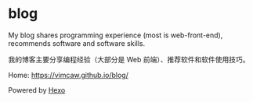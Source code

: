 # blog
My blog shares programming experience (most is web-front-end), recommends software and software skills.

我的博客主要分享编程经验（大部分是 Web 前端）、推荐软件和软件使用技巧。

Home: https://vimcaw.github.io/blog/

Powered by [Hexo](https://hexo.io)
